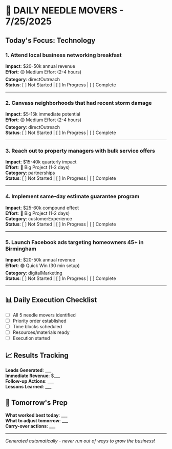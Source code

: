 # 🎯 DAILY NEEDLE MOVERS - 7/25/2025

## Today's Focus: Technology


### 1. **Attend local business networking breakfast**
**Impact**: $20-50k annual revenue  
**Effort**: 🟡 Medium Effort (2-4 hours)  
**Category**: directOutreach  
**Status**: [ ] Not Started | [ ] In Progress | [ ] Complete

---
### 2. **Canvass neighborhoods that had recent storm damage**
**Impact**: $5-15k immediate potential  
**Effort**: 🟡 Medium Effort (2-4 hours)  
**Category**: directOutreach  
**Status**: [ ] Not Started | [ ] In Progress | [ ] Complete

---
### 3. **Reach out to property managers with bulk service offers**
**Impact**: $15-40k quarterly impact  
**Effort**: 🔴 Big Project (1-2 days)  
**Category**: partnerships  
**Status**: [ ] Not Started | [ ] In Progress | [ ] Complete

---
### 4. **Implement same-day estimate guarantee program**
**Impact**: $25-60k compound effect  
**Effort**: 🔴 Big Project (1-2 days)  
**Category**: customerExperience  
**Status**: [ ] Not Started | [ ] In Progress | [ ] Complete

---
### 5. **Launch Facebook ads targeting homeowners 45+ in Birmingham**
**Impact**: $20-50k annual revenue  
**Effort**: 🟢 Quick Win (30 min setup)  
**Category**: digitalMarketing  
**Status**: [ ] Not Started | [ ] In Progress | [ ] Complete

---

## 📊 Daily Execution Checklist
- [ ] All 5 needle movers identified
- [ ] Priority order established  
- [ ] Time blocks scheduled
- [ ] Resources/materials ready
- [ ] Execution started

## 📈 Results Tracking
**Leads Generated**: ___  
**Immediate Revenue**: $___  
**Follow-up Actions**: ___  
**Lessons Learned**: ___

## 🔄 Tomorrow's Prep
**What worked best today**: ___  
**What to adjust tomorrow**: ___  
**Carry-over actions**: ___

---
*Generated automatically - never run out of ways to grow the business!*